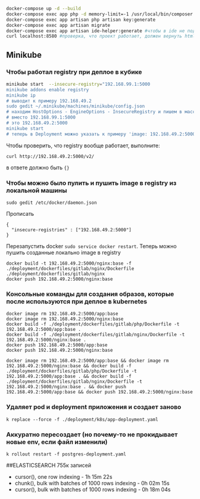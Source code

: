 ```bash
docker-compose up -d --build
docker-compose exec app php -d memory-limit=-1 /usr/local/bin/composer install
docker-compose exec app artisan php artisan key:generate
docker-compose exec app artisan migrate
docker-compose exec app artisan ide-helper:generate #чтобы в ide не подсвечивало классы
curl localhost:8580 #проверка, что проект работает, должен вернуть html
```

## Minikube
### Чтобы работал registry при деплое в кубике
```bash
minikube start  --insecure-registry="192.168.99.1:5000
minikube addons enable registry
minikube ip 
# выводит к примеру 192.168.49.2
sudo gedit ~/.minikube/machines/minikube/config.json
# находим HostOptions - EngineOptions - InsecureRegistry и пишем в массив
# вместо 192.168.99.1:5000
# это 192.168.49.2:5000
minikube start
# теперь в Deployment можно указать к примеру 'image: 192.168.49.2:5000/nginx:base'
```
Чтобы проверить, что registry вообще работает, выполните: 

`curl http://192.168.49.2:5000/v2/`

в ответе должно быть `{}`

### Чтобы можно было пулить и пушить image в registry из локальной машины
`sudo gedit /etc/docker/daemon.json`

Прописать
```
{
  "insecure-registries" : ["192.168.49.2:5000"]
}
```
Перезапустить docker `sudo service docker restart`. 
Теперь можно пушить созданные локально image в registry 
```
docker build -t 192.168.49.2:5000/nginx:base -f ./deployment/dockerfiles/gitlab/nginx/Dockerfile ./deployment/dockerfiles/gitlab/nginx
docker push 192.168.49.2:5000/nginx:base
```

### Консольные команды для создания образов, которые после используются при деплое в kubernetes
```
docker image rm 192.168.49.2:5000/app:base
docker image rm 192.168.49.2:5000/nginx:base
docker build -f ./deployment/dockerfiles/gitlab/php/Dockerfile -t 192.168.49.2:5000/app:base .
docker build -f ./deployment/dockerfiles/gitlab/nginx/Dockerfile -t 192.168.49.2:5000/nginx:base .
docker push 192.168.49.2:5000/app:base
docker push 192.168.49.2:5000/nginx:base

docker image rm 192.168.49.2:5000/app:base && docker image rm 192.168.49.2:5000/nginx:base && docker build -f ./deployment/dockerfiles/gitlab/php/Dockerfile -t 192.168.49.2:5000/app:base . && docker build -f ./deployment/dockerfiles/gitlab/nginx/Dockerfile -t 192.168.49.2:5000/nginx:base . && docker push 192.168.49.2:5000/app:base && docker push 192.168.49.2:5000/nginx:base
```

### Удаляет pod и deployment приложения и создает заново
```
k replace --force -f ./deployment/k8s/app-deployment.yaml
```
### Аккуратно пересоздает (но почему-то не прокидывает новые env, если файл изменили)
```
k rollout restart -f postgres-deployment.yaml
```

##ELASTICSEARCH
755к записей
* cursor(), one row indexing - 1h 15m 22s
* chunk(), bulk with batches of 1000 rows indexing - 0h 02m 15s
* cursor(), bulk with batches of 1000 rows indexing - 0h 18m 04s
